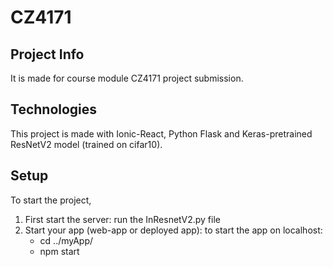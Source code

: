# CZ4171

## Project Info
It is made for course module CZ4171 project submission.

## Technologies
This project is made with Ionic-React, Python Flask and Keras-pretrained ResNetV2 model (trained on cifar10).

## Setup
To start the project,
1. First start the server:
   run the InResnetV2.py file
2. Start your app (web-app or deployed app):
   to start the app on localhost: 
   - cd ../myApp/
   - npm start


